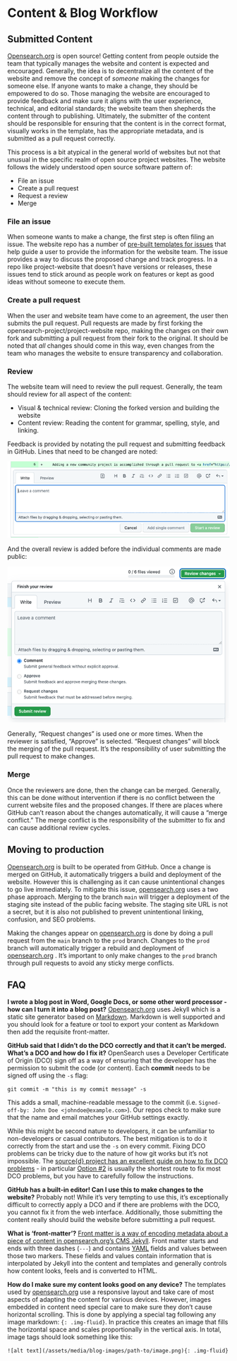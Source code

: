 # Content & Blog Workflow

## Submitted Content

[Opensearch.org](http://opensearch.org/) is open source! Getting content from people outside the team that typically manages the website and content is expected and encouraged. Generally, the idea is to decentralize all the content of the website and remove the concept of *someone* making the changes for someone else. If anyone wants to make a change, they should be empowered to do so. Those managing the website are encouraged to provide feedback and make sure it aligns with the user experience, technical, and editorial standards; the website team then shepherds the content through to publishing. Ultimately, the submitter of the content should be responsible for ensuring that the content is in the correct format, visually works in the template, has the appropriate metadata, and is submitted as a pull request correctly. 

This process is a bit atypical in the general world of websites but not that unusual in the specific realm of open source project websites. The website follows the widely understood open source software pattern of:


* File an issue
* Create a pull request
* Request a review
* Merge

### File an issue

When someone wants to make a change, the first step is often filing an issue. The website repo has a number of [pre-built templates for issues](https://github.com/opensearch-project/project-website/issues/new/choose) that help guide a user to provide the information for the website team. The issue provides a way to discuss the proposed change and track progress. In a repo like project-website that doesn’t have versions or releases, these issues tend to stick around as people work on features or kept as good ideas without someone to execute them. 

### Create a pull request

When the user and website team have come to an agreement, the user then submits the pull request. Pull requests are made by first forking the opensearch-project/project-website repo, making the changes on their own fork and submitting a pull request from their fork to the original. It should be noted that *all* changes should come in this way, even changes from the team who manages the website to ensure transparency and collaboration.

### Review

The website team will need to review the pull request. Generally, the team should review for all aspect of the content:

* Visual & technical review: Cloning the forked version and building the website
* Content review: Reading the content for grammar, spelling, style, and linking.

Feedback is provided by notating the pull request and submitting feedback in GitHub. Lines that need to be changed are noted:

![line comment in github](./images/comment-in-review.png)

And the overall review is added before the individual comments are made public:

![finish review](./images/finish-review.png)



Generally, “Request changes” is used one or more times. When the reviewer is satisfied, “Approve” is selected. “Request changes” will block the merging of the pull request. It’s the responsibility of user submitting the pull request to make changes.

### Merge

Once the reviewers are done, then the change can be merged. Generally, this can be done without intervention if there is no conflict between the current website files and the proposed changes. If there are places where GitHub can’t reason about the changes automatically, it will cause a “merge conflict.” The merge conflict is the responsibility of the submitter to fix and can cause additional review cycles.

## Moving to production

[Opensearch.org](http://opensearch.org/) is built to be operated from GitHub. Once a change is merged on GitHub, it automatically triggers a build and deployment of the website. However this is challenging as it can cause unintentional changes to go live immediately. To mitigate this issue, [opensearch.org](http://opensearch.org/) uses a two phase approach. Merging to the branch `main` will trigger a deployment of the staging site instead of the public facing website. The staging site URL is not a secret, but it is also not published to prevent unintentional linking, confusion, and SEO problems. 

Making the changes appear on [opensearch.org](http://opensearch.org/) is done by doing a pull request from the `main` branch to the `prod` branch. Changes to the `prod` branch will automatically trigger a rebuild and deployment of [opensearch.org](http://opensearch.org/) . It’s important to only make changes to the `prod` branch through pull requests to avoid any sticky merge conflicts. 

## FAQ

**I wrote a blog post in Word, Google Docs, or some other word processor - how can I turn it into a blog post?**
[Opensearch.org](http://opensearch.org/) uses Jekyll which is a static site generator based on [Markdown](https://www.markdownguide.org/). Markdown is well supported and you should look for a feature or tool to export your content as Markdown then add the requisite front-matter.

**GitHub said that I didn’t do the DCO correctly and that it can’t be merged. What’s a DCO and how do I fix it?**
OpenSearch uses a Developer Certificate of Origin (DCO) sign off as a way of ensuring that the developer has the permission to submit the code (or content). Each **commit** needs to be signed off using the `-s` flag:


```
git commit -m "this is my commit message" -s
```

This adds a small, machine-readable message to the commit (i.e. `Signed-off-by: John Doe <johndoe@example.com>`). Our repos check to make sure that the name and email matches your GitHub settings exactly. 

While this might be second nature to developers, it can be unfamiliar to non-developers or casual contributors. The best mitigation is to do it correctly from the start and use the `-s` on every commit. Fixing DCO problems can be tricky due to the nature of how git works but it’s not impossible. The [source{d} project has an excellent guide on how to fix DCO problems](https://github.com/src-d/guide/blob/9171d013c648236c39faabcad8598be3c0cf8f56/developer-community/fix-DCO.md) - in particular [Option #2](https://github.com/src-d/guide/blob/9171d013c648236c39faabcad8598be3c0cf8f56/developer-community/fix-DCO.md#fix-option-2-rebase-git213) is usually the shortest route to fix most DCO problems, but you have to carefully follow the instructions.

**GitHub has a built-in editor! Can I use this to make changes to the website?**
Probably not! While it’s very tempting to use this, it’s exceptionally difficult to correctly apply a DCO and if there are problems with the DCO, you cannot fix it from the web interface. Additionally, those submitting the content really should build the website before submitting a pull request.

**What is ‘front-matter’?**
[Front matter is a way of encoding metadata about a piece of content in opensearch.org’s CMS Jekyll](https://jekyllrb.com/docs/front-matter/). Front matter starts and ends with three dashes (`---`) and contains [YAML](https://en.wikipedia.org/wiki/YAML) fields and values between those two markers. These fields and values contain information that is interpolated by Jekyll into the content and templates and generally controls how content looks, feels and is converted to HTML.

**How do I make sure my content looks good on any device?**
The templates used by [opensearch.org](http://opensearch.org/) use a responsive layout and take care of most aspects of adapting the content for various devices. However, images embedded in content need special care to make sure they don’t cause horizontal scrolling. This is done by applying a special tag following any image markdown: `{: .img-fluid}`. In practice this creates an image that fills the horizontal space and scales proportionally in the vertical axis. In total, image tags should look something like this:


```
![alt text](/assets/media/blog-images/path-to/image.png){: .img-fluid}
```